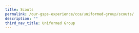 ```yaml
---
title: Scouts
permalink: /our-gsps-experience/cca/uniformed-group/scouts/
description: ""
third_nav_title: Uniformed Group
---
```


